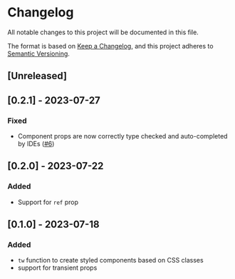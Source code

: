 # Changelog

All notable changes to this project will be documented in this file.

The format is based on [Keep a Changelog](https://keepachangelog.com/en/1.0.0/),
and this project adheres to [Semantic Versioning](https://semver.org/spec/v2.0.0.html).

## [Unreleased]

## [0.2.1] - 2023-07-27

### Fixed

- Component props are now correctly type checked and auto-completed by IDEs ([#6](https://github.com/TommasoAmici/tw-lite/issues/6))

## [0.2.0] - 2023-07-22

### Added

- Support for `ref` prop

## [0.1.0] - 2023-07-18

### Added

- `tw` function to create styled components based on CSS classes
- support for transient props
